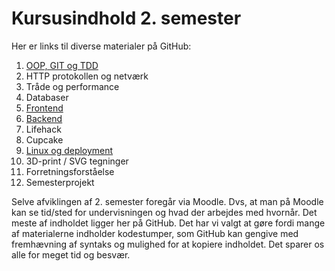 # Kursusindhold 2. semester

Her er links til diverse materialer på GitHub:

1. [OOP, GIT og TDD](./oop_git_tdd/README.md)
2. HTTP protokollen og netværk
3. Tråde og performance
4. Databaser
5. [Frontend](./webstack/frontend/README.md)
6. [Backend](./webstack/backend/README.md)
7. Lifehack
8. Cupcake
9. [Linux og deployment](./linux_and_deployment/README.md)
10. 3D-print / SVG tegninger
11. Forretningsforståelse
12. Semesterprojekt

Selve afviklingen af 2. semester foregår via Moodle. Dvs, at man på Moodle kan se tid/sted for undervisningen og hvad der arbejdes med hvornår. Det meste af indholdet ligger her på GitHub. Det har vi valgt at gøre fordi mange af materialerne indholder kodestumper, som GitHub kan gengive med fremhævning af syntaks og mulighed for at kopiere indholdet. Det sparer os alle for meget tid og besvær.

